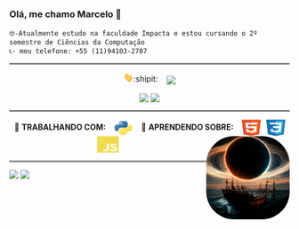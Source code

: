 ### Olá, me chamo Marcelo 👋
    🤓-Atualmente estudo na faculdade Impacta e estou cursando o 2º semestre de Ciências da Computação
    📞- meu telefone: +55 (11)94103-2707 

<hr style="height:3px;border-width:0;color:gray;background-color:gray">

<p align="center">
  <img src="./git_image/hi.gif" width="18px">:shipit: &nbsp;&nbsp;
  <img align='center' src="https://visitor-badge.laobi.icu/badge?page_id=marselo10.visitor-badge">
</p>

<p align="center">
  <img align="center" src="https://github-readme-stats.vercel.app/api?username=marselo10&show_icons=true&theme=dark" width="360">
  <img align="center" src="https://github-readme-stats.vercel.app/api/top-langs/?username=marselo10&layout=compact&theme=dark&langs_count=10&hide=css,scss,html,java,plpgsql,objective-c,less,typescript,ruby,starlark,vue,tsql,assembly,hack,python,makefile,perl,c,shell,batchfile,smarty,php,dockerfile,c%2B%2B" width="360"/>  
</p>

<hr style="height:3px;border-width:0;color:gray;background-color:gray">

<p align="center">
    <span>&nbsp;🔳 <b>TRABALHANDO COM:</b>&nbsp;&nbsp;</span>
    <img align="center" alt="MARSELO-Python" height="30" width="40" src="https://raw.githubusercontent.com/devicons/devicon/master/icons/python/python-original.svg">
    <span>&nbsp;&nbsp;🔳 <b>APRENDENDO SOBRE:</b>&nbsp;&nbsp;</span>
    <img align="center" alt="MARSELO-HTML" height="30" width="40" src="https://raw.githubusercontent.com/devicons/devicon/master/icons/html5/html5-original.svg">
    <img align="center" alt="MARSELO-CSS" height="30" width="40" src="https://raw.githubusercontent.com/devicons/devicon/master/icons/css3/css3-original.svg">
    <img align="center" alt="MARSELO-Js" height="30" width="40" src="https://raw.githubusercontent.com/devicons/devicon/master/icons/javascript/javascript-plain.svg">
    <img align="right" alt="MARSELO-pic" height="150" style="border-radius:50px;" src="./git_image/arte1.png">
</p>
      
<hr style="height:3px;border-width:0;color:gray;background-color:gray">

<div>
   <a href = "mailto:marselo.cyberartist@gmail.com"><img src="https://img.shields.io/badge/-Gmail-%23333?style=for-the-badge&logo=gmail&logoColor=white" target="_blank"></a>
    <a href="https://www.linkedin.com/in/marcelo-jos%C3%A9-vieira-filho-1aa094238" target="_blank"><img src="https://img.shields.io/badge/-LinkedIn-%230077B5?style=for-the-badge&logo=linkedin&logoColor=white" target="_blank"></a>

